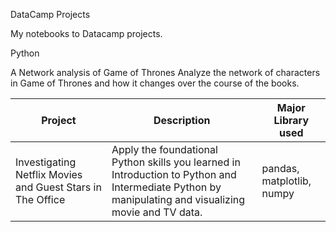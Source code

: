 DataCamp Projects

My notebooks to Datacamp projects.

Python
  	                                
A Network analysis of Game of Thrones 	Analyze the network of characters in Game of Thrones and how it changes over the course of the books.

| Project | Description | Major Library used |
| --- | --- | --- |
| Investigating Netflix Movies and Guest Stars in The Office | Apply the foundational Python skills you learned in Introduction to Python and Intermediate Python by manipulating and visualizing movie and TV data. | pandas, matplotlib, numpy |
